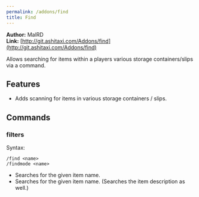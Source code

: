 ```yaml
---
permalink: /addons/find
title: Find
---
```


**Author:** MalRD<br/>
**Link:** [http://git.ashitaxi.com/Addons/find](http://git.ashitaxi.com/Addons/find)

Allows searching for items within a players various storage containers/slips via a command.

## Features

  * Adds scanning for items in various storage containers / slips.

## Commands

### filters
Syntax:
```
/find <name>
/findmode <name>
```
  * Searches for the given item name.
  * Searches for the given item name. (Searches the item description as well.)